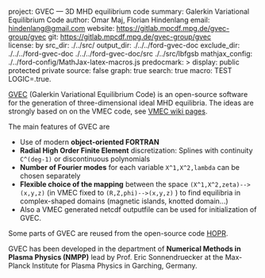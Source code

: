 project: GVEC &mdash; 3D MHD equilibrium code 
summary: Galerkin Variational Equilibrium Code
author: Omar Maj, Florian Hindenlang
email: hindenlang@gmail.com
website: https://gitlab.mpcdf.mpg.de/gvec-group/gvec 
git: https://gitlab.mpcdf.mpg.de/gvec-group/gvec  
license: by
src_dir: ./../src/
output_dir: ./../../ford-gvec-doc
exclude_dir: ./../../ford-gvec-doc
             ./../../ford-gvec-doc/src
             ./../src/lbfgsb
mathjax_config: ./../ford-config/MathJax-latex-macros.js
predocmark: >
display: public
         protected
         private
source: false
graph: true
search: true
macro: TEST
       LOGIC=.true.


[GVEC](https://gitlab.mpcdf.mpg.de/gvec-group/gvec) (Galerkin Variational Equilibrium Code) is an open-source software for
the generation of three-dimensional ideal MHD equilibria.
The ideas are strongly based on on the VMEC code, 
see [VMEC wiki pages](https://bitbucket.org/lazerson_princeton/stellopt/wiki/VMEC).

The main features of GVEC are

* Use of modern **object-oriented FORTRAN**
* **Radial High Order Finite Element** discretization: Splines with continuity `C^(deg-1)` or discontinuous polynomials
* **Number of Fourier modes** for each variable `X^1,X^2,lambda` can be chosen separately
* **Flexible choice of the mapping** between the space `(X^1,X^2,zeta)--> (x,y,z)` (in VMEC fixed to `(R,Z,phi)-->(x,y,z)` ) 
  to find equilibria in complex-shaped domains (magnetic islands, knotted domain...)
* Also a VMEC generated netcdf outputfile can be used for initialization of GVEC.

Some parts of GVEC are reused from the open-source code [HOPR](https://github.com/fhindenlang/hopr).

GVEC has been developed in the department of **Numerical Methods in Plasma Physics (NMPP)**
lead by Prof. Eric Sonnendruecker at the Max-Planck Institute for Plasma Physics 
in Garching, Germany.


